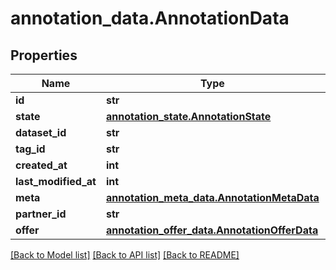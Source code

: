 # annotation_data.AnnotationData

## Properties
Name | Type | Description | Notes
------------ | ------------- | ------------- | -------------
**id** | **str** |  | 
**state** | [**annotation_state.AnnotationState**](AnnotationState.md) |  | 
**dataset_id** | **str** |  | 
**tag_id** | **str** |  | 
**created_at** | **int** |  | 
**last_modified_at** | **int** |  | 
**meta** | [**annotation_meta_data.AnnotationMetaData**](AnnotationMetaData.md) |  | 
**partner_id** | **str** |  | [optional] 
**offer** | [**annotation_offer_data.AnnotationOfferData**](AnnotationOfferData.md) |  | [optional] 

[[Back to Model list]](../README.md#documentation-for-models) [[Back to API list]](../README.md#documentation-for-api-endpoints) [[Back to README]](../README.md)


